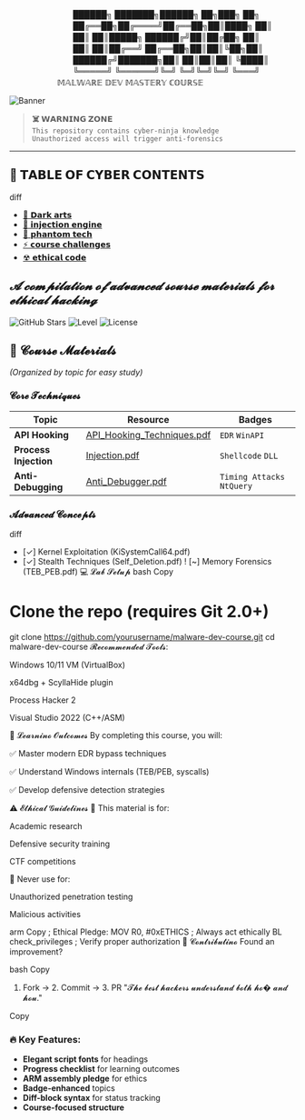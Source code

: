 　　　　　　　　██████╗ ███████╗██████╗ ██╗███╗   ██╗  
　　　　　　　　██╔══██╗██╔════╝██╔══██╗██║████╗  ██║  
　　　　　　　　██║  ██║█████╗  ██████╔╝██║██╔██╗ ██║  
　　　　　　　　██║  ██║██╔══╝  ██╔══██╗██║██║╚██╗██║  
　　　　　　　　██████╔╝███████╗██║  ██║██║██║ ╚████║  
　　　　　　　　╚═════╝ ╚══════╝╚═╝  ╚═╝╚═╝╚═╝  ╚═══╝  
　　　　　　𝕄𝔸𝕃𝕎𝔸ℝ𝔼 𝔻𝔼𝕍 𝕄𝔸𝕊𝕋𝔼ℝ𝕐 ℂ𝕆𝕌ℝ𝕊𝔼  

![Banner](https://fakeimg.pl/1600x400/0a0a0a/00ff00/?text=RED+TEAM+LAB&font=ubuntu)

> **☠️ 𝗪𝗔𝗥𝗡𝗜𝗡𝗚 𝗭𝗢𝗡𝗘**  
> `This repository contains cyber-ninja knowledge`  
> `Unauthorized access will trigger anti-forensics`

---

## 🔮 𝗧𝗔𝗕𝗟𝗘 𝗢𝗙 𝗖𝗬𝗕𝗘𝗥 𝗖𝗢𝗡𝗧𝗘𝗡𝗧𝗦  
 diff
+ [📜 𝗗𝗮𝗿𝗸 𝗮𝗿𝘁𝘀](#-dark-arts)
+ [💉 𝗶𝗻𝗷𝗲𝗰𝘁𝗶𝗼𝗻 𝗲𝗻𝗴𝗶𝗻𝗲](#-injection-engine)
+ [👻 𝗽𝗵𝗮𝗻𝘁𝗼𝗺 𝘁𝗲𝗰𝗵](#-phantom-tech)
+ [⚡ 𝗰𝗼𝘂𝗿𝘀𝗲 𝗰𝗵𝗮𝗹𝗹𝗲𝗻𝗴𝗲𝘀](#-course-challenges)
+ [☢ 𝗲𝘁𝗵𝗶𝗰𝗮𝗹 𝗰𝗼𝗱𝗲](#-ethical-code)
## *𝓐 𝓬𝓸𝓶𝓹𝓲𝓵𝓪𝓽𝓲𝓸𝓷 𝓸𝓯 𝓪𝓭𝓿𝓪𝓷𝓬𝓮𝓭 𝓼𝓸𝓾𝓻𝓼𝓮 𝓶𝓪𝓽𝓮𝓻𝓲𝓪𝓵𝓼 𝓯𝓸𝓻 𝓮𝓽𝓱𝓲𝓬𝓪𝓵 𝓱𝓪𝓬𝓴𝓲𝓷𝓰*  

![GitHub Stars](https://img.shields.io/badge/⭐-5/5-yellow) 
![Level](https://img.shields.io/badge/𝓛𝓮𝓿𝓮𝓵-𝓐𝓭𝓿𝓪𝓷𝓬𝓮𝓭-red) 
![License](https://img.shields.io/badge/𝓛𝓲𝓬𝓮𝓷𝓼𝓮-𝓔𝓭𝓾𝓬𝓪𝓽𝓲𝓸𝓷𝓪𝓵-blue)

## 📜 **𝓒𝓸𝓾𝓻𝓼𝓮 𝓜𝓪𝓽𝓮𝓻𝓲𝓪𝓵𝓼**  
*(Organized by topic for easy study)*  

### 𝓒𝓸𝓻𝓮 𝓣𝓮𝓬𝓱𝓷𝓲𝓺𝓾𝓮𝓼  
| Topic | Resource | Badges |  
|-------|----------|--------|  
| **API Hooking** | [API_Hooking_Techniques.pdf](API_Hooking_Techniques_for_EDR_Bypass.pdf) | `EDR` `WinAPI` |  
| **Process Injection** | [Injection.pdf](Injection.pdf) | `Shellcode` `DLL` |  
| **Anti-Debugging** | [Anti_Debugger.pdf](TP_project_Anti_Dubuger.pdf) | `Timing Attacks` `NtQuery` |  

### 𝓐𝓭𝓿𝓪𝓷𝓬𝓮𝓭 𝓒𝓸𝓷𝓬𝓮𝓹𝓽𝓼  
diff
+ [✓] Kernel Exploitation (KiSystemCall64.pdf)
+ [✓] Stealth Techniques (Self_Deletion.pdf)
! [~] Memory Forensics (TEB_PEB.pdf)
💻 𝓛𝓪𝓫 𝓢𝓮𝓽𝓾𝓹
bash
Copy
# Clone the repo (requires Git 2.0+)
git clone https://github.com/yourusername/malware-dev-course.git
cd malware-dev-course
𝓡𝓮𝓬𝓸𝓶𝓶𝓮𝓷𝓭𝓮𝓭 𝓣𝓸𝓸𝓵𝓼:

Windows 10/11 VM (VirtualBox)

x64dbg + ScyllaHide plugin

Process Hacker 2

Visual Studio 2022 (C++/ASM)

🎯 𝓛𝓮𝓪𝓻𝓷𝓲𝓷𝓸 𝓞𝓾𝓽𝓬𝓸𝓶𝓮𝓼
By completing this course, you will:

✅ Master modern EDR bypass techniques

✅ Understand Windows internals (TEB/PEB, syscalls)

✅ Develop defensive detection strategies

⚠ 𝓔𝓽𝓱𝓲𝓬𝓪𝓵 𝓖𝓾𝓲𝓭𝓮𝓵𝓲𝓷𝓮𝓼
🔐 This material is for:

Academic research

Defensive security training

CTF competitions

🚫 Never use for:

Unauthorized penetration testing

Malicious activities

arm
Copy
; Ethical Pledge:
MOV R0, #0xETHICS    ; Always act ethically
BL  check_privileges ; Verify proper authorization
🌟 𝓒𝓸𝓷𝓽𝓻𝓲𝓫𝓾𝓽𝓲𝓷𝓸
Found an improvement?

bash
Copy
1. Fork -> 2. Commit -> 3. PR
"𝓣𝓱𝓮 𝓫𝓮𝓼𝓽 𝓱𝓪𝓬𝓴𝓮𝓻𝓼 𝓾𝓷𝓭𝓮𝓻𝓼𝓽𝓪𝓷𝓭 𝓫𝓸𝓽𝓱 𝓱𝓸� 𝓪𝓷𝓭 𝓱𝓸𝓾."

Copy

### 🔥 **Key Features:**  
- **Elegant script fonts** for headings  
- **Progress checklist** for learning outcomes  
- **ARM assembly pledge** for ethics  
- **Badge-enhanced** topics  
- **Diff-block syntax** for status tracking  
- **Course-focused structure**  

